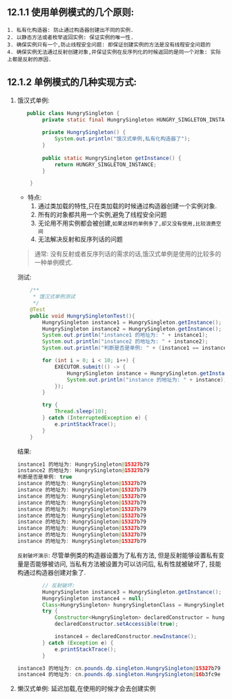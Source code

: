 ## 12.1.1 使用单例模式的几个原则:
    1. 私有化构造器: 防止通过构造器创建出不同的实例.
    2. 以静态方法或者枚举返回实例: 保证实例的唯一性.
    3. 确保实例只有一个,防止线程安全问题: 即保证创建实例的方法是没有线程安全问题的
    4. 确保实例无法通过反射创建对象,并保证实例在反序列化的时候返回的是同一个对象: 实际上都是反射的原因.
## 12.1.2 单例模式的几种实现方式:
1. 饿汉式单例: 

   ```java
      public class HungrySingleton {
           private static final HungrySingleton HUNGRY_SINGLETON_INSTANCE = new HungrySingleton();
       
           private HungrySingleton() {
               System.out.println("饿汉式单例,私有化构造器了");
           }
       
           public static HungrySingleton getInstance() {
               return HUNGRY_SINGLETON_INSTANCE;
           }
   
       }
   ```

   - 特点: 
     1. 通过类加载的特性,只在类加载的时候通过构造器创建一个实例对象.
     2. 所有的对象都共用一个实例,避免了线程安全问题
     3. 无论用不用实例都会被创建,`如果这样的单例多了,却又没有使用,比较浪费空间`
     4. 无法解决反射和反序列话的问题

   > 通常: 没有反射或者反序列话的需求的话,饿汉式单例是使用的比较多的一种单例模式.

   测试:

   ```java
       /**
        * 饿汉式单例测试
        */
       @Test
       public void HungrySingletonTest(){
           HungrySingleton instance1 = HungrySingleton.getInstance();
           HungrySingleton instance2 = HungrySingleton.getInstance();
           System.out.println("instance1 的地址为: " + instance1);
           System.out.println("instance2 的地址为: " + instance2);
           System.out.println("判断是否是单例: " + (instance1 == instance2));
   
           for (int i = 0; i < 10; i++) {
               EXECUTOR.submit(() -> {
                   HungrySingleton instance = HungrySingleton.getInstance();
                   System.out.println("instance 的地址为: " + instance);
               });
           }
   
           try {
               Thread.sleep(10);
           } catch (InterruptedException e) {
               e.printStackTrace();
           }
       }
   ```

   结果:

   ```java
   instance1 的地址为: HungrySingleton@15327b79
   instance2 的地址为: HungrySingleton@15327b79
   判断是否是单例: true
   instance 的地址为: HungrySingleton@15327b79
   instance 的地址为: HungrySingleton@15327b79
   instance 的地址为: HungrySingleton@15327b79
   instance 的地址为: HungrySingleton@15327b79
   instance 的地址为: HungrySingleton@15327b79
   instance 的地址为: HungrySingleton@15327b79
   instance 的地址为: HungrySingleton@15327b79
   instance 的地址为: HungrySingleton@15327b79
   instance 的地址为: HungrySingleton@15327b79
   instance 的地址为: HungrySingleton@15327b79
   ```

   `反射破坏演示`: 尽管单例类的构造器设置为了私有方法, 但是反射能够设置私有变量是否能够被访问, 当私有方法被设置为可以访问后, 私有性就被破坏了, 技能构通过构造器创建对象了.

   ```java
           // 反射破坏:
           HungrySingleton instance3 = HungrySingleton.getInstance();
           HungrySingleton instance4 = null;
           Class<HungrySingleton> hungrySingletonClass = HungrySingleton.class;
           try {
               Constructor<HungrySingleton> declaredConstructor = hungrySingletonClass.getDeclaredConstructor();
               declaredConstructor.setAccessible(true);
   
               instance4 = declaredConstructor.newInstance();
           } catch (Exception e) {
               e.printStackTrace();
           }
   
   instance3 的地址为: cn.pounds.dp.singleton.HungrySingleton@15327b79
   instance4 的地址为: cn.pounds.dp.singleton.HungrySingleton@16b3fc9e
   ```

   

2. 懒汉式单例: 延迟加载,在使用的时候才会去创建实例 

   ```java
   
   ```

   